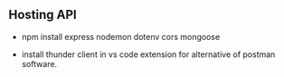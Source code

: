 ## Hosting API
- npm install express nodemon dotenv cors mongoose

- install thunder client in vs code extension for alternative of postman software.